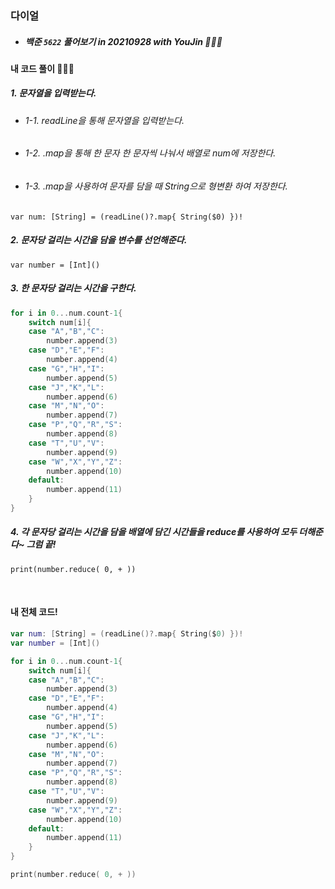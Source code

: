 ### 다이얼

- ##### 백준 ```5622``` 풀어보기 in 20210928 with YouJin 👩🏻‍💻

#### 내 코드 풀이 👩🏻‍💻

##### 1. 문자열을 입력받는다.
- ###### 1-1. readLine을 통해 문자열을 입력받는다.
- ###### 1-2. .map을 통해 한 문자 한 문자씩 나눠서 배열로 num에 저장한다.
- ###### 1-3. .map을 사용하여 문자를 담을 때 String으로 형변환 하여 저장한다.
```var num: [String] = (readLine()?.map{ String($0) })!```

##### 2. 문자당 걸리는 시간을 담을 변수를 선언해준다.
`var number = [Int]()`

##### 3. 한 문자당 걸리는 시간을 구한다.
```swift
for i in 0...num.count-1{
    switch num[i]{
    case "A","B","C":
        number.append(3)
    case "D","E","F":
        number.append(4)
    case "G","H","I":
        number.append(5)
    case "J","K","L":
        number.append(6)
    case "M","N","O":
        number.append(7)
    case "P","Q","R","S":
        number.append(8)
    case "T","U","V":
        number.append(9)
    case "W","X","Y","Z":
        number.append(10)
    default:
        number.append(11)
    }
}
```

##### 4. 각 문자당 걸리는 시간을 담을 배열에 담긴 시간들을 reduce를 사용하여 모두 더해준다~ 그럼 끝!
`print(number.reduce( 0, + ))`

<br>

#### 내 전체 코드!
```swift
var num: [String] = (readLine()?.map{ String($0) })!
var number = [Int]()

for i in 0...num.count-1{
    switch num[i]{
    case "A","B","C":
        number.append(3)
    case "D","E","F":
        number.append(4)
    case "G","H","I":
        number.append(5)
    case "J","K","L":
        number.append(6)
    case "M","N","O":
        number.append(7)
    case "P","Q","R","S":
        number.append(8)
    case "T","U","V":
        number.append(9)
    case "W","X","Y","Z":
        number.append(10)
    default:
        number.append(11)
    }
}

print(number.reduce( 0, + ))
```
